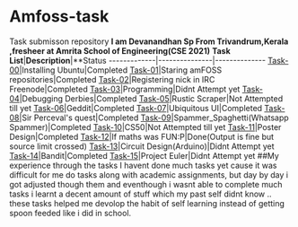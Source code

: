 # Amfoss-task
Task submisson  repository 
**I am Devanandhan Sp From Trivandrum,Kerala ,fresheer at Amrita School of Engineering(CSE 2021)**
**Task List**|**Description**|**Status
-------------|---------------|--------------
[Task-00](https://github.com/devan021/amfoss-tasks/tree/master/task-00)|Installing Ubuntu|Completed
[Task-01](https://github.com/devan021/amfoss-task/tree/master/task-00)|Staring amFOSS repositories|Completed
[Task-02](https://github.com/devan021/amfoss-tasks/tree/master/task-02)|Registering nick in IRC Freenode|Completed
[Task-03](https://github.com/devan021/amfoss-tasks/tree/master/task-03)|Programming|Didnt Attempt yet
[Task-04](https://github.com/devan021/amfoss-tasks/tree/master/task-04)|Debugging Derbies|Completed
[Task-05](https://github.com/devan021/amfoss-tasks/tree/master/task-05)|Rustic Scraper|Not Attempted till yet
[Task-06](https://github.com/devan021/amfoss-tasks/tree/master/task-06)|Geddit|Completed
[Task-07](https://github.com/devan021/amfoss-tasks/tree/master/task-07)|Ubiquitous UI|Completed
[Task-08](https://github.com/devan021/amfoss-tasks/tree/master/task-08)|Sir Perceval's quest|Completed
[Task-09](https://github.com/devan021/amfoss-tasks/tree/master/task-09)|Spammer_Spaghetti(Whatsapp Spammer)|Completed
[Task-10](https://github.com/devan021/amfoss-tasks/tree/master/task-10)|CS50|Not Attempted till yet
[Task-11](https://github.com/devan021/amfoss-tasks/tree/master/task-11)|Poster Design|Completed
[Task-12](https://github.com/devan021/amfoss-tasks/tree/master/task-12)|If maths was FUN:P|Done(Output is fine but source limit crossed) 
[Task-13](https://github.com/devan021/amfoss-tasks/tree/master/task-13)|Circuit Design(Arduino)|Didnt Attempt yet
[Task-14](https://github.com/devan021/amfoss-tasks/tree/master/task-14)|Bandit|Completed
[Task-15](https://github.com/devan021/amfoss-tasks/tree/master/task-15)|Project Euler|Didnt Attempt yet
##My experience through the tasks
  I havent done much tasks yet cause it was difficult for me do tasks along with academic assignments, but day by day i got adjusted though them 
  and eventhough i wasnt able to complete much tasks i learnt a decent amount of stuff which my past self didnt know .. these tasks helped me devolop the 
  habit of self learning instead of getting spoon feeded like i did in school.
